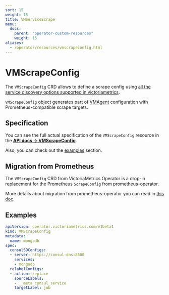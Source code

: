 ```yaml
---
sort: 15
weight: 15
title: VMServiceScrape
menu:
  docs:
    parent: "operator-custom-resources"
    weight: 15
aliases:
  - /operator/resources/vmscrapeconfig.html
---
```


# VMScrapeConfig

The `VMScrapeConfig` CRD allows to define a scrape config using [all the service discovery options supported in victoriametrics](https://docs.victoriametrics.com/sd_configs/).

`VMScrapeConfig` object generates part of [VMAgent](./vmagent.md) configuration with Prometheus-compatible scrape targets.

## Specification

You can see the full actual specification of the `VMScrapeConfig` resource in
the **[API docs -> VMScrapeConfig](../api.md#vmscrapeconfig)**.

Also, you can check out the [examples](#examples) section.

## Migration from Prometheus

The `VMScrapeConfig` CRD from VictoriaMetrics Operator is a drop-in replacement 
for the Prometheus `ScrapeConfig` from prometheus-operator.

More details about migration from prometheus-operator you can read in [this doc](../migration.md).

## Examples

```yaml
apiVersion: operator.victoriametrics.com/v1beta1
kind: VMScrapeConfig
metadata:
  name: mongodb
spec:
  consulSDConfigs:
  - server: https://consul-dns:8500
    services:
    - mongodb
  relabelConfigs:
  - action: replace
    sourceLabels:
    - __meta_consul_service
    targetLabel: job
```
